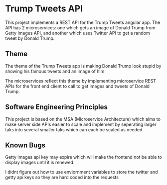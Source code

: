 # Trump Tweets API
This project implements a REST API for the Trump Tweets angular app. The API has 2 microservices: one which gets an image of Donald Trump from Getty Images API, and another which uses Twitter API to get a random tweet by Donald Trump.

## Theme
The theme of the Trump Tweets app is making Donald Trump look stupid by showing his famous tweets and an image of him.

The microservices reflect this theme by implementing microservice REST APIs for the front end client to call to get images and tweets of Donald Trump.

## Software Engineering Principles
This project is based on the MSA (Microservice Architecture) which aims to make server side APIs easier to scale and implement by seperating larger taks into several smaller taks which can each be scaled as needed.

## Known Bugs
Getty images api key may expire which will make the frontend not be able to display images until it is renewed. 

I didnt figure out how to use enviornment variables to store the twitter and getty api keys so they are hard coded into the requests